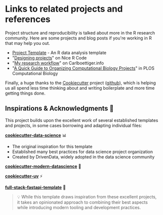 # Links to related projects and references

Project structure and reproducibility is talked about more in the R research community. Here are some projects and blog posts if you're working in R that may help you out.

- [Project Template](https://projecttemplate.net/index.html) - An R data analysis template
- "[Designing projects](https://nicercode.github.io/blog/2013-04-05-projects/)" on Nice R Code
- "[My research workflow](https://www.carlboettiger.info/2012/05/06/research-workflow.html)" on Carlboettiger.info
- "[A Quick Guide to Organizing Computational Biology Projects](https://journals.plos.org/ploscompbiol/article?id=10.1371/journal.pcbi.1000424)" in PLOS Computational Biology

Finally, a huge thanks to the [Cookiecutter](https://cookiecutter.readthedocs.org/en/latest/) project ([github](https://github.com/audreyr/cookiecutter)), which is helping us all spend less time thinking about and writing boilerplate and more time getting things done.

## Inspirations & Acknowledgments 🙏

This project builds upon the excellent work of several established templates and projects, in some cases borrowing and adapting individual files:

**[cookiecutter-data-science](https://github.com/drivendataorg/cookiecutter-data-science)** 📊

- The original inspiration for this template
- Established many best practices for data science project organization
- Created by DrivenData, widely adopted in the data science community

**[cookiecutter-modern-datascience](https://github.com/crmne/cookiecutter-modern-datascience)** 🔬

**[cookiecutter-uv](https://github.com/fpgmaas/cookiecutter-uv)** ⚡

**[full-stack-fastapi-template](https://github.com/fastapi/full-stack-fastapi-template)** 🚀

> 💡 While this template draws inspiration from these excellent projects, it takes an opinionated approach to combining their best aspects while introducing modern tooling and development practices.
